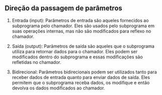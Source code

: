 ## Direção da passagem de parâmetros

<div class="regular">

1. Entrada (input): Parâmetros de entrada são aqueles fornecidos ao subprograma pelo chamador. Eles são usados pelo subprograma em suas operações internas, mas não são modificados para reflexo no chamador.

2. Saída (output): Parâmetros de saída são aqueles que o subprograma utiliza para retornar dados para o chamador. Eles podem ser modificados dentro do subprograma e essas modificações são refletidas no chamador.

3. Bidirecional: Parâmetros bidirecionais podem ser utilizados tanto para receber dados de entrada quanto para enviar dados de saída. Eles permitem que o subprograma receba dados, os modifique e então devolva os dados modificados ao chamador.

</div>
